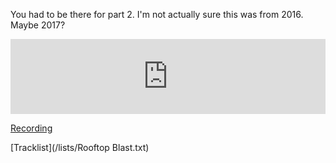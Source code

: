 You had to be there for part 2.  I'm not actually sure this was from 2016.  Maybe 2017?

<iframe width="100%" height="120" src="https://www.mixcloud.com/widget/iframe/?hide_cover=1&hide_artwork=1&feed=%2Fpeter-henry5%2Frooftop-blast%2F" frameborder="0" ></iframe>

[Recording](https://www.dropbox.com/s/q56iuv41jke9b8q/Rooftop%20Blast.mp3?dl=0)

[Tracklist](/lists/Rooftop Blast.txt)
